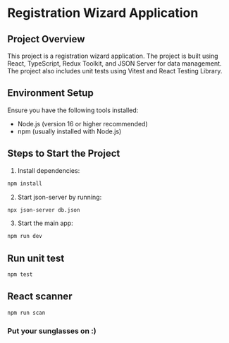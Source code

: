 # Registration Wizard Application

## Project Overview

This project is a registration wizard application. The project is built using React, TypeScript, Redux Toolkit, and JSON Server for data management. The project also includes unit tests using Vitest and React Testing Library.

## Environment Setup

Ensure you have the following tools installed:

- Node.js (version 16 or higher recommended)
- npm (usually installed with Node.js)

## Steps to Start the Project

1. Install dependencies:

```bash
npm install
```

2. Start json-server by running:

```bash
npx json-server db.json
```

3. Start the main app:

```bash
npm run dev
```

## Run unit test

```bash
npm test
```

## React scanner

```bash
npm run scan
```

### Put your sunglasses on :)

